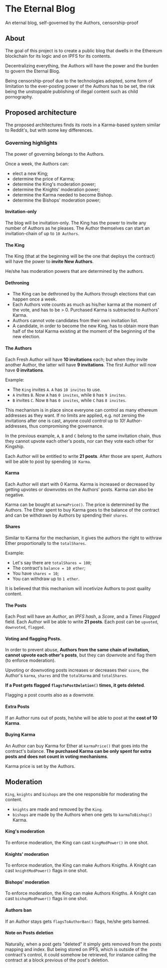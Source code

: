 # The Eternal Blog
An eternal blog, self-governed by the Authors, censorship-proof

## About
The goal of this project is to create a public blog that dwells in the
Ethereum blockchain for its logic and on IPFS for its contents.

Decentralizing everything, the Authors will have the power and the burden
to govern the Eternal Blog.

Being censorship-proof due to the technologies adopted, some form of
limitation to the ever-posting power of the Authors has to be set, the risk
being the unstoppable publishing of illegal content such as child pornography.

## Proposed architecture

The proposed architectures finds its roots in a Karma-based system similar to Reddit's,
but with some key differences.

### Governing highlights

The power of governing belongs to the Authors.

Once a week, the Authors can:

- elect a new King;
- determine the price of Karma;
- determine the King's moderation power;
- determine the Knights' moderation power;
- determine the Karma needed to become Bishop.
- determine the Bishops' moderation power;

#### Invitation-only
The blog will be invitation-only. The King has the power to invite any number of
Authors as he pleases. The Author themselves can start an invitation-chain of up
to `10 Authors`.

#### The King
The King (that at the beginning will be the one that deploys the contract) will
have the power to **invite New Authors**.

He/she has moderation powers that are determined by the authors.

#### Dethroning
- The King can be dethroned by the Authors through elections that can happen
once a week.
- Each Authors vote counts as much as his/her karma at the moment of the vote,
and has to be > 0. Purchased Karma is subtracted to Authors' Karma.
- Authors cannot vote candidates from their own invitation list.
- A candidate, in order to become the new King, has to obtain more than half of
the total Karma existing at the moment of the beginning of the new election.

#### The Authors
Each Fresh Author will have **10 invitations** each; but when they invite another Author,
the latter will have **9 invitations**. The first Author will now have **0 invitations**.

Example:
- The `King` invites `A`. `A` has `10 invites` to use.
- `A` invites `B`. Now `A` has `0 invites`, while `B` has `9 invites`.
- `B` invites `C`. Now `B` has `0 invites`, while `C` has `8 invites`.

This mechanism is in place since everyone can control as many ethereum addresses as
they want. If no limits are applied, e.g. not zeroing the invitations after one is cast,
anyone could control up to _10!_ Author-addresses, thus compromising the governance.

In the previous example, `A`, `B` and `C` belong to the same invitation
chain, thus they cannot upvote each other's posts, nor can they vote
each other for Kingship.

Each Author will be entitled to write **21 posts**. After those are spent, Authors will
be able to post by spending `10 Karma`.

#### Karma
Each Author will start with 0 Karma. Karma is increased or decreased by getting upvotes
or downvotes on the Authors' posts. Karma can also be negative.

Karma can be bought at `karmaPrice()`. The price is determined by the Authors.
The Ether spent to buy Karma goes to the balance of the contract and can be withdrawn
by Authors by spending their `shares`.

#### Shares
Similar to Karma for the mechanism, it gives the authors the right to withraw Ether
proportionally to the `totalShares`.

Example:
- Let's say there are `totalShares = 100`;
- The contract's `balance = 10 ether`;
- You have `shares = 10`;
- You can withdraw up to `1 ether`.

It is believed that this mechanism will incetivize Authors to post quality
content.

#### The Posts
Each Post will have an *Author*, an *IPFS hash*, a *Score*, and a *Times Flagged* field.
Each Author will be able to write **21 posts**. Each post can be `upvoted`, `downvoted`, `flagged`.

#### Voting and flagging Posts.
In order to prevent abuse, **Authors from the same chain of invitation, cannot upvote
each other's posts**, but they can downvote and flag them (to enforce moderation).

Upvoting or downvoting posts increases or decreases their `score`, the Author's `karma`, `shares`
and the `totalKarma` and `totalShares`.

**If a Post gets flagged `flagsToPostDeletion()` times, it gets deleted**.

Flagging a post counts also as a downvote.

#### Extra Posts
If an Author runs out of posts, he/she will be able to post at the **cost of 10 Karma**.

#### Buying Karma
An Author can buy Karma for Ether at `karmaPrice()` that goes into the contract's balance.
**The purchased Karma can be only spent for extra posts and does not count
in voting mechanisms**.

Karma price is set by the Authors.

## Moderation

`King`, `knights` and `bishops` are the one responsible for moderating the content.

- `knights` are made and removed by the `King`.
- `bishops` are made by the Authors when one gets to `karmaToBishop()` Karma.

#### King's moderation
To enforce moderation, the King can cast `kingModPower()` in one shot.

#### Knights' moderation
To enforce moderation, the King can make Authors Knigths. A Knight can
cast `knightModPower()` flags in one shot.

#### Bishops' moderation
To enforce moderation, the King can make Authors Knigths. A Knight can
cast `bishopModPower()` flags in one shot.

#### Authors ban
If an Author stays gets `flagsToAuthorBan()` flags, he/she gets banned.

#### Note on Posts deletion
Naturally, when a post gets "deleted" it simply gets removed from the
posts mapping and index. But being stored on IPFS, which is outside
of the contract's control, it could somehow be retrieved, for instance
calling the contract at a block previous of the post's deletion.
